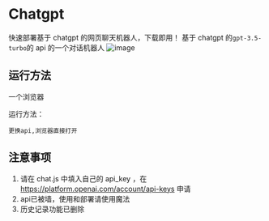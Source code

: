 # Chatgpt
快速部署基于 chatgpt 的网页聊天机器人，下载即用！
基于 chatgpt 的`gpt-3.5-turbo`的 api 的一个对话机器人
![image](https://user-images.githubusercontent.com/94289429/224243073-cc47fcdd-fa32-40fe-b0fe-e9be13dab1da.png)

## 运行方法
一个浏览器

运行方法：

```
更换api,浏览器直接打开
```

## 注意事项
1. 请在 chat.js 中填入自己的 api_key ，在 https://platform.openai.com/account/api-keys 申请
2. api已被墙，使用和部署请使用魔法
3. 历史记录功能已删除
